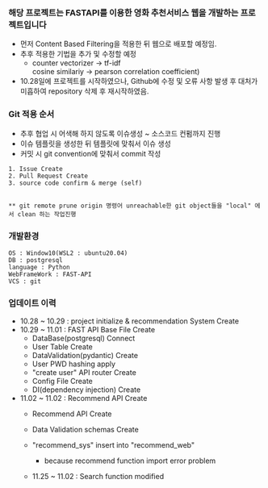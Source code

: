 ### 해당 프로젝트는 FASTAPI를 이용한 영화 추천서비스 웹을 개발하는 프로젝트입니다

- 먼저 Content Based Filtering을 적용한 뒤 웹으로 배포할 예정임.
- 추후 적용한 기법을 추가 및 수정할 예정
  - counter vectorizer -> tf-idf </br>
      cosine similariy -> pearson correlation coefficient)
- 10.28일에 프로젝트를 시작하였으나, Github에 수정 및 오류 사항 발생 후 대처가 미흡하여 repository 삭제 후 재시작하였음.

### Git 적용 순서

- 추후 협업 시 어색해 하지 않도록 이슈생성 ~ 소스코드 컨펌까지 진행
- 이슈 템플릿을 생성한 뒤 템플릿에 맞춰서 이슈 생성
- 커밋 시 git convention에 맞춰서 commit 작성

```
1. Issue Create
2. Pull Request Create
3. source code confirm & merge (self)


** git remote prune origin 명령어 unreachable한 git object들을 "local" 에서 clean 하는 작업진행
```

### 개발환경

```
OS : Window10(WSL2 : ubuntu20.04)
DB : postgresql
language : Python
WebFrameWork : FAST-API
VCS : git
```

### 업데이트 이력

- 10.28 ~ 10.29   : project initialize & recommendation System Create
- 10.29 ~ 11.01   : FAST API Base File Create
  - DataBase(postgresql) Connect
  - User Table Create
  - DataValidation(pydantic) Create
  - User PWD hashing apply
  - "create user" API router Create
  - Config File Create
  - DI(dependency injection) Create
- 11.02 ~ 11.02   : Recommend API Create
  - Recommend API Create
  - Data Validation schemas Create
  - "recommend_sys" insert into "recommend_web"
    - because recommend function import error problem

  - 11.25 ~ 11.02 : Search function modified